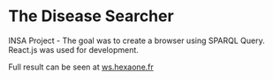 # The Disease Searcher

INSA Project - The goal was to create a browser using SPARQL Query. React.js was used for development. 

Full result can be seen at [ws.hexaone.fr](http://ws.hexaone.fr)

